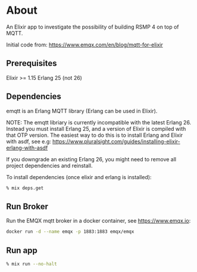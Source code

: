 # About
An Elixir app to investigate the possibility of building RSMP 4 on top of MQTT.

Initial code from:
https://www.emqx.com/en/blog/mqtt-for-elixir



## Prerequisites
Elixir >= 1.15
Erlang 25 (not 26)

## Dependencies
emqtt is an Erlang MQTT library (Erlang can be used in Elixir).

NOTE: The emqtt libriary is currently incompatible with the latest Erlang 26. Instead you must install Erlang 25, and a version of Elixir is compiled with that OTP version. The easiest way to do this is to install Erlang and Elixir with asdf, see e.g:
https://www.pluralsight.com/guides/installing-elixir-erlang-with-asdf

If you downgrade an existing Erlang 26, you might need to remove all project dependencies and reinstall.

To install dependencies (once elixir and erlang is installed):
```sh
% mix deps.get
```

## Run Broker
Run the EMQX mqtt broker in a docker container, see https://www.emqx.io:

```sh
docker run -d --name emqx -p 1883:1883 emqx/emqx
```

## Run app
```sh
% mix run --no-halt
```





